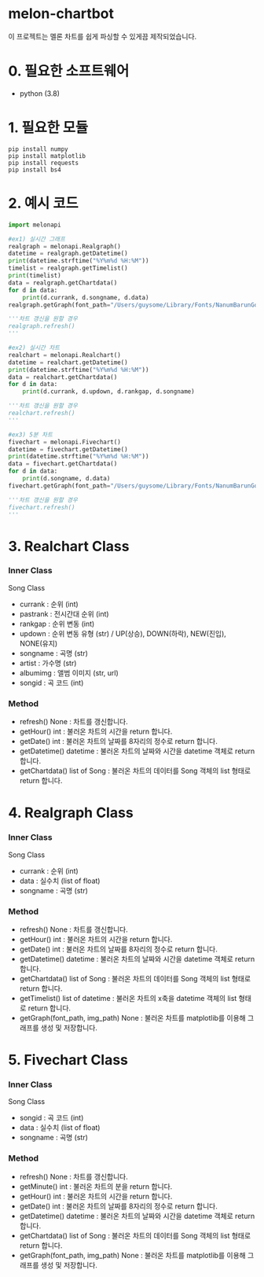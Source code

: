 # melon-chartbot
이 프로젝트는 멜론 차트를 쉽게 파싱할 수 있게끔 제작되었습니다.

# 0. 필요한 소프트웨어
- python (3.8)

# 1. 필요한 모듈
```
pip install numpy
pip install matplotlib
pip install requests
pip install bs4
```

# 2. 예시 코드
```python
import melonapi

#ex1) 실시간 그래프
realgraph = melonapi.Realgraph()
datetime = realgraph.getDatetime()
print(datetime.strftime("%Y%m%d %H:%M"))
timelist = realgraph.getTimelist()
print(timelist)
data = realgraph.getChartdata()
for d in data:
    print(d.currank, d.songname, d.data)
realgraph.getGraph(font_path="/Users/guysome/Library/Fonts/NanumBarunGothic.ttf", img_path="realgraph.png")

'''차트 갱신을 원할 경우
realgraph.refresh()
'''

#ex2) 실시간 차트
realchart = melonapi.Realchart()
datetime = realchart.getDatetime()
print(datetime.strftime("%Y%m%d %H:%M"))
data = realchart.getChartdata()
for d in data:
    print(d.currank, d.updown, d.rankgap, d.songname)

'''차트 갱신을 원할 경우
realchart.refresh()
'''

#ex3) 5분 차트
fivechart = melonapi.Fivechart()
datetime = fivechart.getDatetime()
print(datetime.strftime("%Y%m%d %H:%M"))
data = fivechart.getChartdata()
for d in data:
    print(d.songname, d.data)
fivechart.getGraph(font_path="/Users/guysome/Library/Fonts/NanumBarunGothic.ttf", img_path="fivechart.png")

'''차트 갱신을 원할 경우
fivechart.refresh()
'''
```

# 3. Realchart Class
### Inner Class
Song Class
- currank : 순위 (int)
- pastrank : 전시간대 순위 (int)
- rankgap : 순위 변동 (int)
- updown : 순위 변동 유형 (str) / UP(상승), DOWN(하락), NEW(진입), NONE(유지)
- songname : 곡명 (str)
- artist : 가수명 (str)
- albumimg : 앨범 이미지 (str, url)
- songid : 곡 코드 (int)

### Method
- refresh() None : 차트를 갱신합니다.
- getHour() int : 불러온 차트의 시간을 return 합니다.
- getDate() int : 불러온 차트의 날짜를 8자리의 정수로 return 합니다.
- getDatetime() datetime : 불러온 차트의 날짜와 시간을 datetime 객체로 return 합니다.
- getChartdata() list of Song : 불러온 차트의 데이터를 Song 객체의 list 형태로 return 합니다.


# 4. Realgraph Class
### Inner Class
Song Class
- currank : 순위 (int)
- data : 실수치 (list of float)
- songname : 곡명 (str)

### Method
- refresh() None : 차트를 갱신합니다.
- getHour() int : 불러온 차트의 시간을 return 합니다.
- getDate() int : 불러온 차트의 날짜를 8자리의 정수로 return 합니다.
- getDatetime() datetime : 불러온 차트의 날짜와 시간을 datetime 객체로 return 합니다.
- getChartdata() list of Song : 불러온 차트의 데이터를 Song 객체의 list 형태로 return 합니다.
- getTimelist() list of datetime : 불러온 차트의 x축을 datetime 객체의 list 형태로 return 합니다.
- getGraph(font_path, img_path) None : 불러온 차트를 matplotlib를 이용해 그래프를 생성 및 저장합니다.

# 5. Fivechart Class
### Inner Class
Song Class
- songid : 곡 코드 (int)
- data : 실수치 (list of float)
- songname : 곡명 (str)

### Method
- refresh() None : 차트를 갱신합니다.
- getMinute() int : 불러온 차트의 분을 return 합니다.
- getHour() int : 불러온 차트의 시간을 return 합니다.
- getDate() int : 불러온 차트의 날짜를 8자리의 정수로 return 합니다.
- getDatetime() datetime : 불러온 차트의 날짜와 시간을 datetime 객체로 return 합니다.
- getChartdata() list of Song : 불러온 차트의 데이터를 Song 객체의 list 형태로 return 합니다.
- getGraph(font_path, img_path) None : 불러온 차트를 matplotlib를 이용해 그래프를 생성 및 저장합니다.